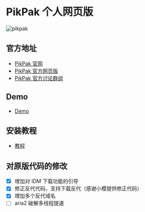# PikPak 个人网页版

![pikpak](https://socialify.git.ci/tjsky/pikpak/image?forks=1&language=1&name=1&owner=1&pattern=Signal&stargazers=1&theme=Light)

## 官方地址

- [PikPak 官网](https://mypikpak.com)
- [PikPak 官方网页版](https://drive.mypikpak.com/)
- [PikPak 官方讨论群组](https://t.me/pikpak_userservice)

## Demo

- [Demo](https://tjsky.github.io/pikpak/)

## 安装教程

- [教程](https://www.tjsky.net/?p=201)

## 对原版代码的修改

- [x] 增加对 IDM 下载功能的引导
- [x] 修正反代代码，支持下载反代（感谢小樱提供修正代码）
- [x] 增加多个反代域名
- [ ] aria2 破解多线程提速
